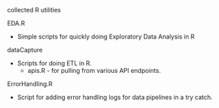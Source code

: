collected R utilities

EDA.R
  - Simple scripts for quickly doing Exploratory Data Analysis in R
  
dataCapture
  - Scripts for doing ETL in R.
    - apis.R - for pulling from various API endpoints.
    
ErrorHandling.R
  - Script for adding error handling logs for data pipelines in a try catch.